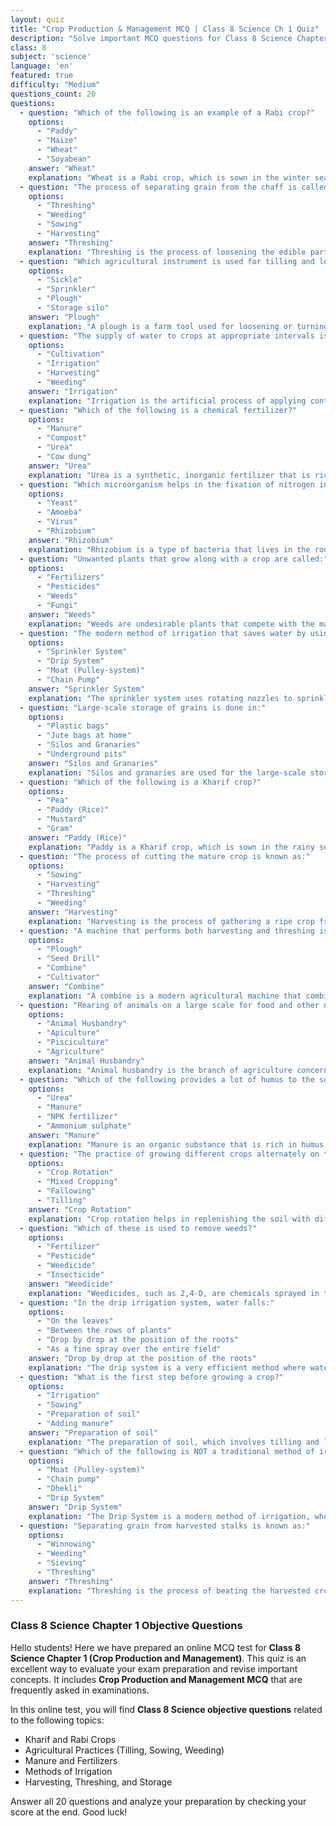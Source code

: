 ```yaml
---
layout: quiz
title: "Crop Production & Management MCQ | Class 8 Science Ch 1 Quiz"
description: "Solve important MCQ questions for Class 8 Science Chapter 1, Crop Production and Management. Take this online test to practice objective questions for your exams."
class: 8
subject: 'science'
language: 'en'
featured: true
difficulty: "Medium"
questions_count: 20
questions:
  - question: "Which of the following is an example of a Rabi crop?"
    options:
      - "Paddy"
      - "Maize"
      - "Wheat"
      - "Soyabean"
    answer: "Wheat"
    explanation: "Wheat is a Rabi crop, which is sown in the winter season, typically from October to March."
  - question: "The process of separating grain from the chaff is called:"
    options:
      - "Threshing"
      - "Weeding"
      - "Sowing"
      - "Harvesting"
    answer: "Threshing"
    explanation: "Threshing is the process of loosening the edible part of grain (or other crops) from the chaff to which it is attached."
  - question: "Which agricultural instrument is used for tilling and loosening the soil?"
    options:
      - "Sickle"
      - "Sprinkler"
      - "Plough"
      - "Storage silo"
    answer: "Plough"
    explanation: "A plough is a farm tool used for loosening or turning the soil before sowing seed or planting."
  - question: "The supply of water to crops at appropriate intervals is known as:"
    options:
      - "Cultivation"
      - "Irrigation"
      - "Harvesting"
      - "Weeding"
    answer: "Irrigation"
    explanation: "Irrigation is the artificial process of applying controlled amounts of water to land to assist in the production of crops."
  - question: "Which of the following is a chemical fertilizer?"
    options:
      - "Manure"
      - "Compost"
      - "Urea"
      - "Cow dung"
    answer: "Urea"
    explanation: "Urea is a synthetic, inorganic fertilizer that is rich in nitrogen, whereas the others are forms of organic manure."
  - question: "Which microorganism helps in the fixation of nitrogen in leguminous plants?"
    options:
      - "Yeast"
      - "Amoeba"
      - "Virus"
      - "Rhizobium"
    answer: "Rhizobium"
    explanation: "Rhizobium is a type of bacteria that lives in the root nodules of leguminous plants and fixes atmospheric nitrogen into the soil."
  - question: "Unwanted plants that grow along with a crop are called:"
    options:
      - "Fertilizers"
      - "Pesticides"
      - "Weeds"
      - "Fungi"
    answer: "Weeds"
    explanation: "Weeds are undesirable plants that compete with the main crop for nutrients, water, and sunlight."
  - question: "The modern method of irrigation that saves water by using rotating nozzles is:"
    options:
      - "Sprinkler System"
      - "Drip System"
      - "Moat (Pulley-system)"
      - "Chain Pump"
    answer: "Sprinkler System"
    explanation: "The sprinkler system uses rotating nozzles to sprinkle water over the crops, which is very efficient for uneven land and sandy soil."
  - question: "Large-scale storage of grains is done in:"
    options:
      - "Plastic bags"
      - "Jute bags at home"
      - "Silos and Granaries"
      - "Underground pits"
    answer: "Silos and Granaries"
    explanation: "Silos and granaries are used for the large-scale storage of grains, protecting them from pests like rats and insects."
  - question: "Which of the following is a Kharif crop?"
    options:
      - "Pea"
      - "Paddy (Rice)"
      - "Mustard"
      - "Gram"
    answer: "Paddy (Rice)"
    explanation: "Paddy is a Kharif crop, which is sown in the rainy season, typically from June to September."
  - question: "The process of cutting the mature crop is known as:"
    options:
      - "Sowing"
      - "Harvesting"
      - "Threshing"
      - "Weeding"
    answer: "Harvesting"
    explanation: "Harvesting is the process of gathering a ripe crop from the fields."
  - question: "A machine that performs both harvesting and threshing is called a:"
    options:
      - "Plough"
      - "Seed Drill"
      - "Combine"
      - "Cultivator"
    answer: "Combine"
    explanation: "A combine is a modern agricultural machine that combines the tasks of a harvester (for cutting) and a thresher (for separating grain)."
  - question: "Rearing of animals on a large scale for food and other needs is called:"
    options:
      - "Animal Husbandry"
      - "Apiculture"
      - "Pisciculture"
      - "Agriculture"
    answer: "Animal Husbandry"
    explanation: "Animal husbandry is the branch of agriculture concerned with animals that are raised for meat, fibre, milk, or other products."
  - question: "Which of the following provides a lot of humus to the soil?"
    options:
      - "Urea"
      - "Manure"
      - "NPK fertilizer"
      - "Ammonium sulphate"
    answer: "Manure"
    explanation: "Manure is an organic substance that is rich in humus and nutrients, which improves soil texture and water retention capacity."
  - question: "The practice of growing different crops alternately on the same piece of land is called:"
    options:
      - "Crop Rotation"
      - "Mixed Cropping"
      - "Fallowing"
      - "Tilling"
    answer: "Crop Rotation"
    explanation: "Crop rotation helps in replenishing the soil with different nutrients and prevents the buildup of pests."
  - question: "Which of these is used to remove weeds?"
    options:
      - "Fertilizer"
      - "Pesticide"
      - "Weedicide"
      - "Insecticide"
    answer: "Weedicide"
    explanation: "Weedicides, such as 2,4-D, are chemicals sprayed in the fields to kill weeds without harming the main crop."
  - question: "In the drip irrigation system, water falls:"
    options:
      - "On the leaves"
      - "Between the rows of plants"
      - "Drop by drop at the position of the roots"
      - "As a fine spray over the entire field"
    answer: "Drop by drop at the position of the roots"
    explanation: "The drip system is a very efficient method where water is delivered directly to the base of the plants, preventing wastage."
  - question: "What is the first step before growing a crop?"
    options:
      - "Irrigation"
      - "Sowing"
      - "Preparation of soil"
      - "Adding manure"
    answer: "Preparation of soil"
    explanation: "The preparation of soil, which involves tilling and levelling, is the first and most crucial step in agriculture."
  - question: "Which of the following is NOT a traditional method of irrigation?"
    options:
      - "Moat (Pulley-system)"
      - "Chain pump"
      - "Dhekli"
      - "Drip System"
    answer: "Drip System"
    explanation: "The Drip System is a modern method of irrigation, whereas Moat, Chain pump, and Dhekli are traditional methods."
  - question: "Separating grain from harvested stalks is known as:"
    options:
      - "Winnowing"
      - "Weeding"
      - "Sieving"
      - "Threshing"
    answer: "Threshing"
    explanation: "Threshing is the process of beating the harvested crop to separate the grains from the stalks and chaff."
---
```


### Class 8 Science Chapter 1 Objective Questions

Hello students! Here we have prepared an online MCQ test for **Class 8 Science Chapter 1 (Crop Production and Management)**. This quiz is an excellent way to evaluate your exam preparation and revise important concepts. It includes **Crop Production and Management MCQ** that are frequently asked in examinations.

In this online test, you will find **Class 8 Science objective questions** related to the following topics:
* Kharif and Rabi Crops
* Agricultural Practices (Tilling, Sowing, Weeding)
* Manure and Fertilizers
* Methods of Irrigation
* Harvesting, Threshing, and Storage

Answer all 20 questions and analyze your preparation by checking your score at the end. Good luck!